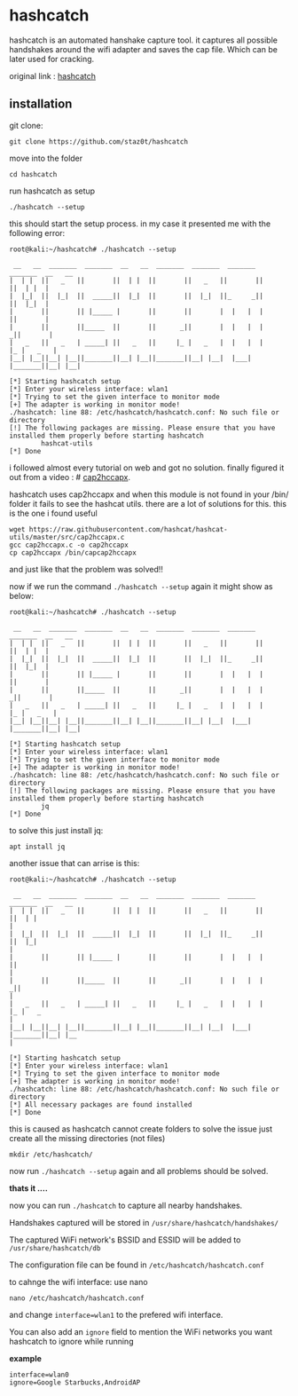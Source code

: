 # hashcatch

hashcatch is an automated hanshake capture tool. it captures all possible handshakes around the wifi adapter and saves the cap file. Which can be later used for cracking.

original link : [hashcatch](https://github.com/staz0t/hashcatch)

## installation

git clone:
```
git clone https://github.com/staz0t/hashcatch
```
move into the folder
```
cd hashcatch
```
run hashcatch as setup
```
./hashcatch --setup
```
this should start the setup process. in my case it presented me with the following error:
```
root@kali:~/hashcatch# ./hashcatch --setup

 __   __  _______  _______  __   __  _______  _______  _______  _______  __   __
|  | |  ||   _   ||       ||  | |  ||       ||   _   ||       ||       ||  | |  |
|  |_|  ||  |_|  ||  _____||  |_|  ||       ||  |_|  ||_     _||       ||  |_|  |
|       ||       || |_____ |       ||       ||       |  |   |  |       ||       |
|       ||       ||_____  ||       ||      _||       |  |   |  |      _||       |
|   _   ||   _   | _____| ||   _   ||     |_ |   _   |  |   |  |     |_ |   _   |
|__| |__||__| |__||_______||__| |__||_______||__| |__|  |___|  |_______||__| |__|

[*] Starting hashcatch setup
[*] Enter your wireless interface: wlan1
[*] Trying to set the given interface to monitor mode
[+] The adapter is working in monitor mode!
./hashcatch: line 88: /etc/hashcatch/hashcatch.conf: No such file or directory
[!] The following packages are missing. Please ensure that you have installed them properly before starting hashcatch
        hashcat-utils
[*] Done

```
i followed almost every tutorial on web and got no solution. finally figured it out from a video : # [cap2hccapx](https://www.youtube.com/watch?v=tOCbcygOvX0).

hashcatch uses cap2hccapx and when this module is not found in your /bin/ folder it fails to see the hashcat utils. there are a lot of solutions for this. this is the one i found useful
```
wget https://raw.githubusercontent.com/hashcat/hashcat-utils/master/src/cap2hccapx.c
gcc cap2hccapx.c -o cap2hccapx
cp cap2hccapx /bin/capcap2hccapx
```
and just like that the problem was solved!!

now if we run the command `./hashcatch --setup` again it might show as below:
```
root@kali:~/hashcatch# ./hashcatch --setup

 __   __  _______  _______  __   __  _______  _______  _______  _______  __   __
|  | |  ||   _   ||       ||  | |  ||       ||   _   ||       ||       ||  | |  |
|  |_|  ||  |_|  ||  _____||  |_|  ||       ||  |_|  ||_     _||       ||  |_|  |
|       ||       || |_____ |       ||       ||       |  |   |  |       ||       |
|       ||       ||_____  ||       ||      _||       |  |   |  |      _||       |
|   _   ||   _   | _____| ||   _   ||     |_ |   _   |  |   |  |     |_ |   _   |
|__| |__||__| |__||_______||__| |__||_______||__| |__|  |___|  |_______||__| |__|

[*] Starting hashcatch setup
[*] Enter your wireless interface: wlan1
[*] Trying to set the given interface to monitor mode
[+] The adapter is working in monitor mode!
./hashcatch: line 88: /etc/hashcatch/hashcatch.conf: No such file or directory
[!] The following packages are missing. Please ensure that you have installed them properly before starting hashcatch
        jq
[*] Done
```
to solve this just install jq: 
```
apt install jq
```

another issue that can arrise is this:

```
root@kali:~/hashcatch# ./hashcatch --setup

 __   __  _______  _______  __   __  _______  _______  _______  _______  __   __                                                                                        
|  | |  ||   _   ||       ||  | |  ||       ||   _   ||       ||       ||  | |                                                                                          |
|  |_|  ||  |_|  ||  _____||  |_|  ||       ||  |_|  ||_     _||       ||  |_|                                                                                          |
|       ||       || |_____ |       ||       ||       |  |   |  |       ||                                                                                               |
|       ||       ||_____  ||       ||      _||       |  |   |  |      _||                                                                                               |
|   _   ||   _   | _____| ||   _   ||     |_ |   _   |  |   |  |     |_ |   _                                                                                           |
|__| |__||__| |__||_______||__| |__||_______||__| |__|  |___|  |_______||__| |__                                                                                        |

[*] Starting hashcatch setup
[*] Enter your wireless interface: wlan1
[*] Trying to set the given interface to monitor mode
[+] The adapter is working in monitor mode!
./hashcatch: line 88: /etc/hashcatch/hashcatch.conf: No such file or directory
[*] All necessary packages are found installed
[*] Done
```
this is caused as hashcatch cannot create folders to solve the issue just create all the missing directories (not files)
```
mkdir /etc/hashcatch/
```

now run `./hashcatch --setup` again and all problems should be solved.


**thats it ....**


now you can run `./hashcatch` to capture all nearby handshakes.


Handshakes captured will be stored in `/usr/share/hashcatch/handshakes/`


The captured WiFi network's BSSID and ESSID will be added to `/usr/share/hashcatch/db`

The configuration file can be found in `/etc/hashcatch/hashcatch.conf`

to cahnge the wifi interface:
use nano 
```
nano /etc/hashcatch/hashcatch.conf
```
and change `interface=wlan1` to the prefered wifi interface.

You can also add an `ignore` field to mention the WiFi networks you want hashcatch to ignore while running

**example**
```
interface=wlan0
ignore=Google Starbucks,AndroidAP
```
